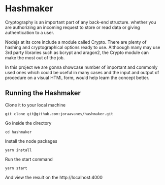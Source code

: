 # Hashmaker

Cryptography is an important part of any back-end structure. whether you are authorizing an incoming request to store or read data or giving authentication to a user.

Nodejs at its core include a module called Crypto. There are plenty of hashing and cryptographical options ready to use. Althoough many may use 3rd party libraries such as bcrypt and aragon2, the Crypto module can make the most out of the job. 

In this project we are gonna showcase number of important and commonly used ones which could be useful in many cases and the input and output of procedure on a visual HTML form, would help learn the concept better.

## Running the Hashmaker

Clone it to your local machine

`git clone git@github.com:joraavanes/hashmaker.git`

Go inside the directory

`cd hashmaker`

Install the node packages

`yarn install`

Run the start command

`yarn start`

And view the result on the http://localhost:4000


